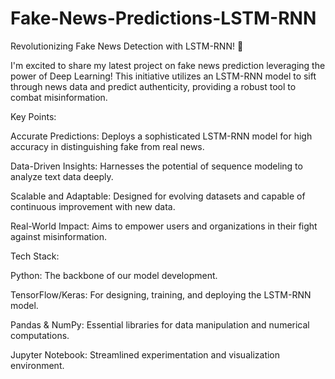 # Fake-News-Predictions-LSTM-RNN
Revolutionizing Fake News Detection with LSTM-RNN! 🚀

I'm excited to share my latest project on fake news prediction leveraging the power of Deep Learning! This initiative utilizes an LSTM-RNN model to sift through news data and predict authenticity, providing a robust tool to combat misinformation.

Key Points:

Accurate Predictions: Deploys a sophisticated LSTM-RNN model for high accuracy in distinguishing fake from real news.

Data-Driven Insights: Harnesses the potential of sequence modeling to analyze text data deeply.

Scalable and Adaptable: Designed for evolving datasets and capable of continuous improvement with new data.

Real-World Impact: Aims to empower users and organizations in their fight against misinformation.

Tech Stack:

Python: The backbone of our model development.

TensorFlow/Keras: For designing, training, and deploying the LSTM-RNN model.

Pandas & NumPy: Essential libraries for data manipulation and numerical computations.

Jupyter Notebook: Streamlined experimentation and visualization environment.
